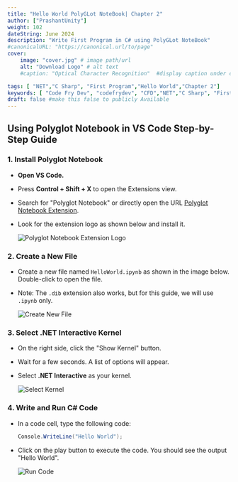 ```yaml
---
title: "Hello World PolyGLot NoteBook| Chapter 2"
author: ["PrashantUnity"]
weight: 102
dateString: June 2024  
description: "Write First Program in C# using PolyGLot NoteBook"
#canonicalURL: "https://canonical.url/to/page"
cover:
    image: "cover.jpg" # image path/url
    alt: "Download Logo" # alt text
    #caption: "Optical Character Recognition"  #display caption under cover 

tags: [ "NET","C Sharp", "First Program","Hello World","Chapter 2"]
keywords: [ "Code Fry Dev", "codefrydev", "CFD","NET","C Sharp", "First Program","Hello World","Chapter 2"]
draft: false #make this false to publicly Available
---
```

  
## Using Polyglot Notebook in VS Code Step-by-Step Guide

### 1. Install Polyglot Notebook

- **Open VS Code.**
- Press **Control + Shift + X** to open the Extensions view.
- Search for "Polyglot Notebook" or directly open the URL [Polyglot Notebook Extension](https://marketplace.visualstudio.com/items?itemName=ms-dotnettools.dotnet-interactive-vscode).
- Look for the extension logo as shown below and install it.

  ![Polyglot Notebook Extension Logo](./ply0.png)

### 2. Create a New File

- Create a new file named `HelloWorld.ipynb` as shown in the image below. Double-click to open the file.
- Note: The `.dib` extension also works, but for this guide, we will use `.ipynb` only.

  ![Create New File](./ply1.png)

### 3. Select .NET Interactive Kernel

- On the right side, click the "Show Kernel" button.
- Wait for a few seconds. A list of options will appear.
- Select **.NET Interactive** as your kernel.

  ![Select Kernel](./ply2.png)

### 4. Write and Run C# Code

- In a code cell, type the following code:

  ```csharp
  Console.WriteLine("Hello World");
  ```

- Click on the play button to execute the code. You should see the output "Hello World".

  ![Run Code](./ply3.png)
 